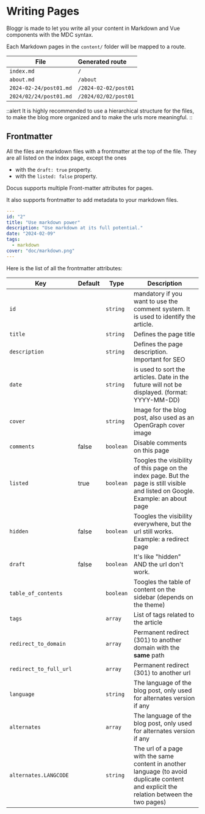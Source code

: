 # Writing Pages

Bloggr is made to let you write all your content in Markdown and Vue components with the MDC syntax.

Each Markdown pages in the `content/` folder will be mapped to a route.

| File                   | Generated route       |
|------------------------|:----------------------|
| `index.md`             | `/`                   |
| `about.md`             | `/about`              |
| `2024-02-24/post01.md` | `/2024-02-02/post01`  |
| `2024/02/24/post01.md` | `/2024/02/02/post01`  |

::alert
It is highly recommended to use a hierarchical structure for the files, to make the blog more organized and to make the urls more meaningful.
::

## Frontmatter

All the files are markdown files with a frontmatter at the top of the file. They are all listed on the index page, except the ones
* with the `draft: true` property.
* with the `listed: false` property.


Docus supports multiple Front-matter attributes for pages.

It also supports frontmatter to add metadata to your markdown files.

```yaml
---
id: "2"
title: "Use markdown power"
description: "Use markdown at its full potential."
date: "2024-02-09"
tags:
  - markdown
cover: "doc/markdown.png"
---
```

Here is the list of all the frontmatter attributes:

| **Key**                | **Default** | **Type**  | **Description**                                                                                                                          |
|------------------------|-------------|-----------|------------------------------------------------------------------------------------------------------------------------------------------|
| `id`                   |             | `string`  | mandatory if you want to use the comment system. It is used to identify the article.                                                     |
| `title`                |             | `string`  | Defines the page title                                                                                                                   |
| `description`          |             | `string`  | Defines the page description. Important for SEO                                                                                          |
| `date`                 |             | `string`  | is used to sort the articles. Date in the future will not be displayed. (format: YYYY-MM-DD)                                             |
| `cover`                |             | `string`  | Image for the blog post, also used as an OpenGraph cover image                                                                           |
| `comments`             | false       | `boolean` | Disable comments on this page                                                                                                            |
| `listed`               | true        | `boolean` | Toogles the visibility of this page on the index page. But the page is still visible and listed on Google. Example: an about page        |
| `hidden`               | false       | `boolean` | Toogles the visibility everywhere, but the url still works. Example: a redirect page                                                     |
| `draft`                | false       | `boolean` | It's like "hidden" AND the url don't work.                                                                                               |
| `table_of_contents`    |             | `boolean` | Toogles the table of content on the sidebar (depends on the theme)                                                                       |
| `tags`                 |             | `array`   | List of tags related to the article                                                                                                      |
| `redirect_to_domain`   |             | `array`   | Permanent redirect (301) to another domain with the **same** path                                                                        |
| `redirect_to_full_url` |             | `array`   | Permanent redirect (301) to another url                                                                                                  |
| `language`             |             | `string`  | The language of the blog post, only used for alternates version if any                                                                   |
| `alternates`           |             | `array`   | The language of the blog post, only used for alternates version if any                                                                   |
| `alternates.LANGCODE`  |             | `string`  | The url of a page with the same content in another language (to avoid duplicate content and explicit the relation between the two pages) |
